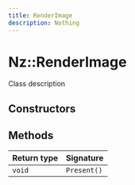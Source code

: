 ```yaml
---
title: RenderImage
description: Nothing
---
```


# Nz::RenderImage

Class description

## Constructors


## Methods

| Return type | Signature |
| ----------- | --------- |
| `void` | `Present()` |
